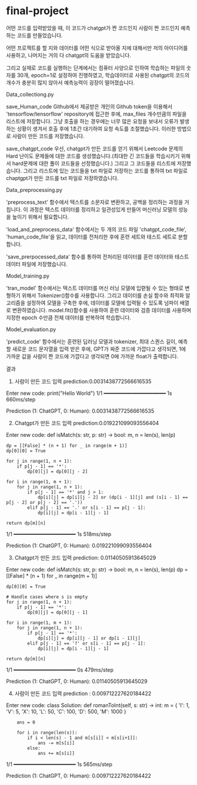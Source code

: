 # final-project
 어떤 코드를 입력받았을 때, 이 코드가 chatgpt가 짠 코드인지 사람이 짠 코드인지 예측하는 코드를 만들었습니다.

 어떤 프로젝트를 할 지와 데이터를 어떤 식으로 받아올 지에 대해서만 저의 아이디어를 사용하고, 나머지는 거의 다 chatgpt의 도움을 받았습니다.

 그리고 실제로 코드를 실행하는 단계에서는 컴퓨터 사양으로 인하여 학습하는 파일의 숫자를 30개, epoch=1로 설정하여 진행하였고, 학습데이터로 사용된 chatgpt의 코드의 개수가 충분히 많지 않아서 예측능력이 굉장이 떨어졌습니다.

Data_collectiong.py

save_Human_code
Github에서 제공받은 개인의 Github token을 이용해서 'tensorflow/tensorflow' repository에 접근한 후에, max_files 개수만큼의 파일을 리스트에 저장합니다.
그냥 호출을 하는 경우에는 너무 많은 요청을 보내서 오류가 발생하는 상황이 생겨서 호출 후에 1초간 대기하여 요청 속도를 조절했습니다. 이러한 방법으로 사람이 만든 코드를 저장했습니다.

save_chatgpt_code
우선, chatgpt가 만든 코드를 얻기 위해서 Leetcode 문제의 Hard 난이도 문제들에 대한 코드를 생성했습니다.(최대한 긴 코드들을 학습시키기 위해서 hard문제에 대한 풀이 코드들을 선정했습니다.)
그리고 그 코드들을 리스트에 저장했습니다. 그리고 리스트에 있는 코드들을 txt 파일로 저장하는 코드를 통하여 txt 파일로 chaptgpt가 만든 코드를 txt 파일로 저장하였습니다.


Data_preprocessing.py

'preprocess_text' 함수에서 텍스트를 소문자로 변환하고, 공백을 정리하는 과정을 거칩니다. 이 과정은 텍스트 데이터를 정리하고 일관성있게 만들어 머신러닝 모델의 성능을 높이기 위해서 필요합니다.

'load_and_preprocess_data' 함수에서는 두 개의 코드 파일 'chatgpt_code_file', 'human_code_file'을 읽고, 데이터를 전처리한 후에 훈련 세트와 테스트 세트로 분할합니다.

'save_prerpocessed_data' 함수를 통하여 전처리된 데이터를 훈련 데이터와 테스트 데이터 파일에 저장했습니다.


Model_training.py

'tran_model' 함수에서는 텍스트 데이터를 머신 러닝 모델에 입렫될 수 있는 형태로 변형하기 위해서 Tokenizer()함수를 사용합니다. 그리고 데이터를 손실 함수와 최적화 알고리즘을 설정하여 모델을 구축한 후에, 데이터를 모델에 입력될 수 있도록 넘파이 배열로 변환하였습니다. model.fit()함수를 사용하여 훈련 데이터와 검증 데이터를 사용하며 지정한 epoch 수만큼 전체 데이터를 반복하여 학습합니다.


Model_evaluation.py

'predict_code' 함수에서는 훈련된 딥러닝 모델과 tokenizer, 최대 스퀀스 길이, 예측할 새로운 코드 문자열을 입력 받은 후에, GPT가 짜준 코드에 가깝다고 생각되면, 1에 가까운 값을 사람이 짠 코드에 가깝다고 생각되면 0에 가까운 float가 출력합니다.

결과

1) 사람이 만든 코드 입력 prediction:0.0031438772566616535

Enter new code: print("Hello World")
1/1 ━━━━━━━━━━━━━━━━━━━━ 1s 660ms/step

Prediction (1: ChatGPT, 0: Human): 0.0031438772566616535


2) Chatgpt가 만든 코드 입력 prediction:0.019221099093556404

Enter new code: def isMatch(s: str, p: str) -> bool:
    m, n = len(s), len(p)
    
    dp = [[False] * (n + 1) for _ in range(m + 1)]
    dp[0][0] = True
    
    for j in range(1, n + 1):
        if p[j - 1] == '*':
            dp[0][j] = dp[0][j - 2]
    
    for i in range(1, m + 1):
        for j in range(1, n + 1):
            if p[j - 1] == '*' and j > 1:
                dp[i][j] = dp[i][j - 2] or (dp[i - 1][j] and (s[i - 1] == p[j - 2] or p[j - 2] == '.'))
            elif p[j - 1] == '.' or s[i - 1] == p[j - 1]:
                dp[i][j] = dp[i - 1][j - 1]
    
    return dp[m][n]
1/1 ━━━━━━━━━━━━━━━━━━━━ 1s 518ms/step

Prediction (1: ChatGPT, 0: Human): 0.019221099093556404


3) Chatgpt가 만든 코드 입력 prediction: 0.01140505913645029

Enter new code: def isMatch(s: str, p: str) -> bool:
    m, n = len(s), len(p)
    dp = [[False] * (n + 1) for _ in range(m + 1)]
    
    dp[0][0] = True
    
    # Handle cases where s is empty
    for j in range(1, n + 1):
        if p[j - 1] == '*':
            dp[0][j] = dp[0][j - 1]
    
    for i in range(1, m + 1):
        for j in range(1, n + 1):
            if p[j - 1] == '*':
                dp[i][j] = dp[i][j - 1] or dp[i - 1][j]
            elif p[j - 1] == '?' or s[i - 1] == p[j - 1]:
                dp[i][j] = dp[i - 1][j - 1]
    
    return dp[m][n]

1/1 ━━━━━━━━━━━━━━━━━━━━ 0s 479ms/step

Prediction (1: ChatGPT, 0: Human): 0.01140505913645029


4) 사람이 만든 코드 입력 prediction : 0.009712227620184422

Enter new code: class Solution:
    def romanToInt(self, s: str) -> int:
        m = {
            'I': 1,
            'V': 5,
            'X': 10,
            'L': 50,
            'C': 100,
            'D': 500,
            'M': 1000
        }
        
        ans = 0
        
        for i in range(len(s)):
            if i < len(s) - 1 and m[s[i]] < m[s[i+1]]:
                ans -= m[s[i]]
            else:
                ans += m[s[i]]
        
1/1 ━━━━━━━━━━━━━━━━━━━━ 1s 565ms/step

Prediction (1: ChatGPT, 0: Human): 0.009712227620184422
